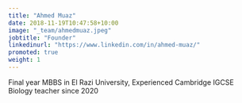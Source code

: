 ```yaml
---
title: "Ahmed Muaz"
date: 2018-11-19T10:47:58+10:00
image: "_team/ahmedmuaz.jpeg"
jobtitle: "Founder"
linkedinurl: "https://www.linkedin.com/in/ahmed-muaz/"
promoted: true
weight: 1
---
```


Final year MBBS in El Razi University, Experienced Cambridge IGCSE Biology teacher since 2020

